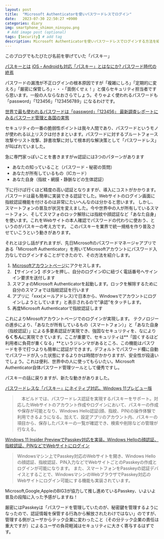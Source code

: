 ```yaml
---
layout: post
title:  "Microsoft Authenticatorを使いパスワードレスでログイン"
date:   2023-07-30 22:50:27 +0900
categories: diary
img: smartphone_shimon_ninsyou.png
 # Add image post (optional)
tags: [Security] # add tag
description: Microsoft Authenticatorを使いパスワードレスでログインする方法を紹介します
---
```


このブログでもたびたび名前を挙げていた「パスキー」

[パスキーとは](https://www.sompocybersecurity.com/column/glossary/passkey)
[iOS・Androidも対応「パスキー」とはなにか? パスワード時代の終焉](https://www.watch.impress.co.jp/docs/topic/1457233.html)

パスワードの漏洩が不正ログインの根本原因ですが「複雑にしろ」「定期的に変えろ」「厳密に保管しろ」・・・「面倒くせぇ！」と僕らセキュリティ担当者ですら思います。一般の人ならなおさらでしょう。そりゃよく使われるパスワードも「password」「123456」「123456789」になるわけです。

[世界で最も使われるパスワードは「password」「123456」 最新調査レポートにみるパスワード管理と各国の実態](https://ampmedia.jp/2023/01/01/password/)

セキュリティの一番の脆弱性ポイントは我々人間であり、パスワードというモノが使われる以上リスクは付きまといます。パスワードに対するブルートフォース攻撃やリスト攻撃、辞書攻撃に対して根本的な解決策として「パスワードレス」が叫ばれていました。

急に専門家っぽいことを書きますがｗ認証には3つのパターンがあります

- あなたの知っていること（パスワード・秘密の質問）
- あなたが所有しているもの（ICカード）
- あなた自身（指紋・網膜・静脈などの生体認証）

下に行けば行くほど精度の高い認証となりますが、導入にコストがかかります。
パスワードは最も簡単に実装できる認証でした。Webサイトのログイン画面に指紋認証機能を付けるのは非常にたいへんなのは分かると思います。
しかし、スマートフォンの普及が状況を変えました。今や世界中の人が所有しているスマートフォン、そしてスマフォのロック解除には指紋や顔認証など「あなた自身」を使います。これをWebサイトの本人確認でパスワードの代わりに使おう、というのがパスキーの考え方です。
このパスキーを業界で統一規格を作り普及させていこうという動きがあります。


それとは少し話がずれますが、先日Microsoftのパスワードマネージャアプリである「Microsoft Authenticator」を用いてMicrosoftアカウントにパスワード入力なしでログインすることができたので、その方法を紹介します。

1. [Microsoftアカウントページ](https://account.microsoft.com/account)にアクセスします。
2. 【サインイン】ボタンを押し、自分のログインIDに紐づく電話番号へサインイン要求を送付します
3. スマフォのMicrosoft Authenticatorを起動します。ロックを解除するために自分のスマフォでは指紋認証を行います
4. アプリに「xxx(メールアドレス)で日本から、Windowsでアカウントにログインしようとしています」と表示されるので”承認”をタッチします。
5. 再度Microsoft Authenticatorで指紋認証します

これによりMirosoftアカウントページでのログインが実現します。
テクノロジーの進歩により、「あなたが所有しているもの（スマートフォン）」と「あなた自身（指紋認証）」による多要素認証が実現でき、強固なセキュリティを、なにより**らくちん**に実現できています。ここが重要で、セキュリティは**「固くするほど利用者に負荷が重くなる」**というジレンマがあるところ、この機能はパスワードを手で打つよりも簡単に認証ができます。デフォルトでパスワード欄に自動でパスワードが入った状態にするよりかは時間がかかりますが、安全性が段違いでしょう。これは便利、世界中の人に使ってもらいたい。Microsoft Authenticator自体パスワード管理ツールとして優秀ですし。


パスキーの話に戻りますが、新たな動きがありました。

[パスワードレスな「パスキー」にネイティブ対応。Windows 11プレビュー版](https://pc.watch.impress.co.jp/docs/news/1511534.html)

>　本ビルドでは、パスワードレス認証を実現するパスキーをサポート。対応したWebサイトのアカウント作成やログインにおいて、パスキーの作成や保存が可能となり、Windows Hello認証(顔、指紋、PIN)の操作体験で利用できるようになる。加えて、設定アプリのアカウント内、パスキーの項目から、保存したパスキーの一覧が確認でき、検索や削除などの管理が行なえる。 


[Windows 11 Insider PreviewでPasskey対応を実装。Windows Helloの顔認証、指紋認証、PINなどでWebサイトにログイン](https://www.publickey1.jp/blog/23/windows_11_insider_previewpasskeywindows_hellopinweb.html)

> Windowsマシン上でPasskey対応のWebサイトを開き、Windows Helloの顔認証、指紋認証、PIN入力などでWebサイトごとのPasskeyの作成とログインが可能になります。
> また、スマートフォンをPasskeyの認証デバイスとすることで、WindowsマシンのWebブラウザでPasskey対応のWebサイトにログイン可能にする機能も実装されています。

Microsoft,Google,AppleのBIG3が協力して推し進めているPasskey、いよいよ普及の段階に入った予感がしますね！

厳密にはPasskeyは「パスワードを管理していたのが、秘密鍵を管理するようになったので、認証情報を保管する行為から解放されたわけではない」のですが、管理する側がユーザからテック企業に変わったこと（その分テック企業の責任は重大ですが）によるユーザの負荷軽減はセキュリティに大きく寄与するはずです。